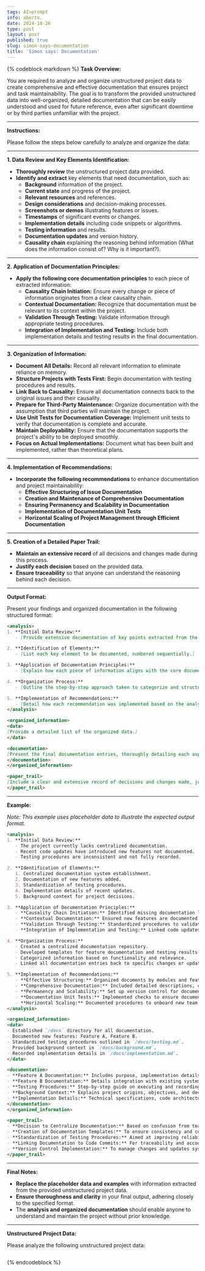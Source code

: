 ```yaml
---
tags: AI>prompt
info: aberto.
date: 2024-10-26
type: post
layout: post
published: true
slug: simon-says-documentation
title: 'Simon says: Documentation'
---
```

{% codeblock markdown %}
**Task Overview:**

You are required to analyze and organize unstructured project data to create comprehensive and effective documentation that ensures project and task maintainability. The goal is to transform the provided unstructured data into well-organized, detailed documentation that can be easily understood and used for future reference, even after significant downtime or by third parties unfamiliar with the project.

---

**Instructions:**

Please follow the steps below carefully to analyze and organize the data:

---

**1. Data Review and Key Elements Identification:**

   - **Thoroughly review** the unstructured project data provided.
   - **Identify and extract** key elements that need documentation, such as:
     - **Background** information of the project.
     - **Current state** and progress of the project.
     - **Relevant resources** and references.
     - **Design considerations** and decision-making processes.
     - **Screenshots or demos** illustrating features or issues.
     - **Timestamps** of significant events or changes.
     - **Implementation details** including code snippets or algorithms.
     - **Testing information** and results.
     - **Documentation updates** and version history.
     - **Causality chain** explaining the reasoning behind information (What does the information consist of? Why is it important?).

---

**2. Application of Documentation Principles:**

   - **Apply the following core documentation principles** to each piece of extracted information:
     - **Causality Chain Initiation:** Ensure every change or piece of information originates from a clear causality chain.
     - **Contextual Documentation:** Recognize that documentation must be relevant to its context within the project.
     - **Validation Through Testing:** Validate information through appropriate testing procedures.
     - **Integration of Implementation and Testing:** Include both implementation details and testing results in the final documentation.

---

**3. Organization of Information:**

   - **Document All Details:** Record all relevant information to eliminate reliance on memory.
   - **Structure Projects with Tests First:** Begin documentation with testing procedures and results.
   - **Link Back to Causality:** Ensure all documentation connects back to the original issues and their causality.
   - **Prepare for Third-Party Maintenance:** Organize documentation with the assumption that third parties will maintain the project.
   - **Use Unit Tests for Documentation Coverage:** Implement unit tests to verify that documentation is complete and accurate.
   - **Maintain Deployability:** Ensure that the documentation supports the project's ability to be deployed smoothly.
   - **Focus on Actual Implementations:** Document what has been built and implemented, rather than theoretical plans.

---

**4. Implementation of Recommendations:**

   - **Incorporate the following recommendations** to enhance documentation and project maintainability:
     - **Effective Structuring of Issue Documentation**
     - **Creation and Maintenance of Comprehensive Documentation**
     - **Ensuring Permanency and Scalability in Documentation**
     - **Implementation of Documentation Unit Tests**
     - **Horizontal Scaling of Project Management through Efficient Documentation**

---

**5. Creation of a Detailed Paper Trail:**

   - **Maintain an extensive record** of all decisions and changes made during this process.
   - **Justify each decision** based on the provided data.
   - **Ensure traceability** so that anyone can understand the reasoning behind each decision.

---

**Output Format:**

Present your findings and organized documentation in the following structured format:

```markdown
<analysis>
1. **Initial Data Review:**
   - [Provide extensive documentation of key points extracted from the unstructured data.]

2. **Identification of Elements:**
   - [List each key element to be documented, numbered sequentially.]

3. **Application of Documentation Principles:**
   - [Explain how each piece of information aligns with the core documentation principles.]

4. **Organization Process:**
   - [Outline the step-by-step approach taken to categorize and structure the information.]

5. **Implementation of Recommendations:**
   - [Detail how each recommendation was implemented based on the analyzed data and its impact on project maintainability.]
</analysis>

<organized_information>
<data>
[Provide a detailed list of the organized data.]
</data>

<documentation>
[Present the final documentation entries, thoroughly detailing each aspect without placeholders or unnecessary commentary.]
</documentation>
</organized_information>

<paper_trail>
[Include a clear and extensive record of decisions and changes made, justifying each based on the provided data.]
</paper_trail>
```

---

**Example:**

*Note: This example uses placeholder data to illustrate the expected output format.*

```markdown
<analysis>
1. **Initial Data Review:**
   - The project currently lacks centralized documentation.
   - Recent code updates have introduced new features not documented.
   - Testing procedures are inconsistent and not fully recorded.

2. **Identification of Elements:**
   1. Centralized documentation system establishment.
   2. Documentation of new features added.
   3. Standardization of testing procedures.
   4. Implementation details of recent updates.
   5. Background context for project decisions.

3. **Application of Documentation Principles:**
   - **Causality Chain Initiation:** Identified missing documentation leading to confusion and errors.
   - **Contextual Documentation:** Ensured new features are documented within the context of the overall system.
   - **Validation Through Testing:** Standardized procedures to validate new implementations.
   - **Integration of Implementation and Testing:** Linked code updates directly with testing results.

4. **Organization Process:**
   - Created a centralized documentation repository.
   - Developed templates for feature documentation and testing results.
   - Categorized information based on functionality and relevance.
   - Linked all documentation entries back to specific changes or updates.

5. **Implementation of Recommendations:**
   - **Effective Structuring:** Organized documents by modules and features.
   - **Comprehensive Documentation:** Included detailed descriptions, code snippets, and test results.
   - **Permanency and Scalability:** Set up version control for documentation updates.
   - **Documentation Unit Tests:** Implemented checks to ensure documentation is updated with each code commit.
   - **Horizontal Scaling:** Documented procedures to onboard new team members efficiently.
</analysis>

<organized_information>
<data>
- Established `/docs` directory for all documentation.
- Documented new features: Feature A, Feature B.
- Standardized testing procedures outlined in `/docs/testing.md`.
- Provided background context in `/docs/background.md`.
- Recorded implementation details in `/docs/implementation.md`.
</data>

<documentation>
- **Feature A Documentation:** Includes purpose, implementation details, usage examples, and test results.
- **Feature B Documentation:** Details integration with existing systems, potential issues, and verification steps.
- **Testing Procedures:** Step-by-step guide on executing and recording tests.
- **Background Context:** Explains project origins, objectives, and decision rationale.
- **Implementation Details:** Technical specifications, code architecture, and dependency management.
</documentation>
</organized_information>

<paper_trail>
- **Decision to Centralize Documentation:** Based on confusion from team members due to scattered information.
- **Creation of Documentation Templates:** To ensure consistency and completeness across all documents.
- **Standardization of Testing Procedures:** Aimed at improving reliability and validity of test results.
- **Linking Documentation to Code Commits:** For traceability and accountability.
- **Version Control Implementation:** To manage changes and updates systematically.
</paper_trail>
```

---

**Final Notes:**

- **Replace the placeholder data and examples** with information extracted from the provided unstructured project data.
- **Ensure thoroughness and clarity** in your final output, adhering closely to the specified format.
- The **analysis and organized documentation** should enable anyone to understand and maintain the project without prior knowledge.

---

**Unstructured Project Data:**

Please analyze the following unstructured project data:

~~~

~~~

{% endcodeblock %}

